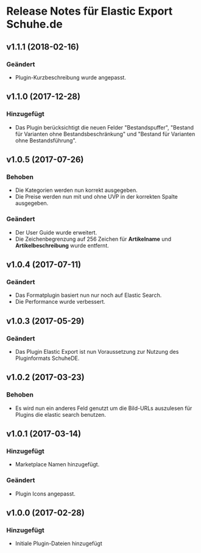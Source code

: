 # Release Notes für Elastic Export Schuhe.de

## v1.1.1 (2018-02-16)

### Geändert
- Plugin-Kurzbeschreibung wurde angepasst.

## v1.1.0 (2017-12-28)

### Hinzugefügt
- Das Plugin berücksichtigt die neuen Felder "Bestandspuffer", "Bestand für Varianten ohne Bestandsbeschränkung" und "Bestand für Varianten ohne Bestandsführung".

## v1.0.5 (2017-07-26)

### Behoben

- Die Kategorien werden nun korrekt ausgegeben.
- Die Preise werden nun mit und ohne UVP in der korrekten Spalte ausgegeben.

### Geändert
- Der User Guide wurde erweitert.
- Die Zeichenbegrenzung auf 256 Zeichen für **Artikelname** und **Artikelbeschreibung** wurde entfernt.

## v1.0.4 (2017-07-11)

### Geändert
- Das Formatplugin basiert nun nur noch auf Elastic Search.
- Die Performance wurde verbessert.

## v1.0.3 (2017-05-29)

### Geändert
- Das Plugin Elastic Export ist nun Voraussetzung zur Nutzung des Pluginformats SchuheDE.

## v1.0.2 (2017-03-23)

### Behoben
- Es wird nun ein anderes Feld genutzt um die Bild-URLs auszulesen für Plugins die elastic search benutzen.

## v1.0.1 (2017-03-14)

### Hinzugefügt
- Marketplace Namen hinzugefügt.

### Geändert
- Plugin Icons angepasst.

## v1.0.0 (2017-02-28)

### Hinzugefügt
- Initiale Plugin-Dateien hinzugefügt